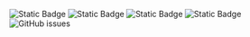 ![Static Badge](https://img.shields.io/badge/blacklists-60-000000) ![Static Badge](https://img.shields.io/badge/blacklisted-3020363-cc0000) ![Static Badge](https://img.shields.io/badge/whitelisted-2242-00CC00) ![Static Badge](https://img.shields.io/badge/streaming_blacklist-28107-000000) ![GitHub issues](https://img.shields.io/github/issues/fabriziosalmi/blacklists)
